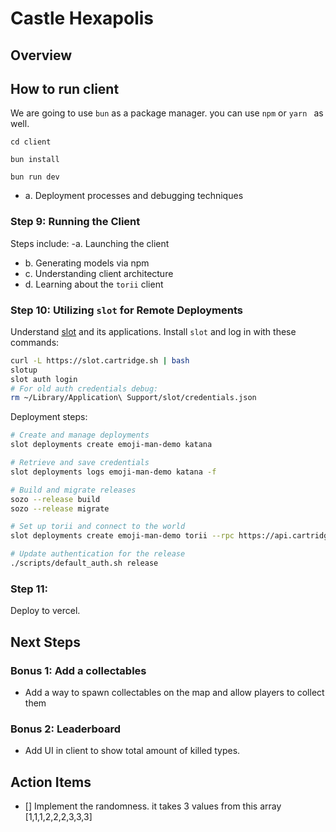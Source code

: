 
# Castle Hexapolis

## Overview



## How to run client
We are going to use `bun` as a package manager. you can use `npm` or `yarn ` as well.

```
cd client
```

```
bun install
```

```
bun run dev
```




- a. Deployment processes and debugging techniques

### Step 9: Running the Client

Steps include:
-a. Launching the client

- b. Generating models via npm
- c. Understanding client architecture
- d. Learning about the `torii` client

### Step 10: Utilizing `slot` for Remote Deployments

Understand [slot](https://github.com/cartridge-gg/slot) and its applications. Install `slot` and log in with these commands:

```bash
curl -L https://slot.cartridge.sh | bash
slotup
slot auth login
# For old auth credentials debug:
rm ~/Library/Application\ Support/slot/credentials.json
```

Deployment steps:

```bash
# Create and manage deployments
slot deployments create emoji-man-demo katana

# Retrieve and save credentials
slot deployments logs emoji-man-demo katana -f

# Build and migrate releases
sozo --release build
sozo --release migrate

# Set up torii and connect to the world
slot deployments create emoji-man-demo torii --rpc https://api.cartridge.gg/x/emoji-man-demo/katana --world 0x1fad58d91d5d121aa6dc4d16c01a161e0441ef75fe7d31e3664a61e66022b1f --start-block 1

# Update authentication for the release
./scripts/default_auth.sh release
```

### Step 11:

Deploy to vercel.

## Next Steps

### Bonus 1: Add a collectables

- Add a way to spawn collectables on the map and allow players to collect them

### Bonus 2: Leaderboard

- Add UI in client to show total amount of killed types.




## Action Items

- [] Implement the randomness. it takes 3 values from this array [1,1,1,2,2,2,3,3,3]